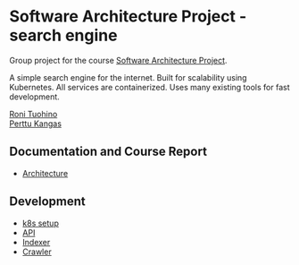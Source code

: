 # Software Architecture Project - search engine

Group project for the course [Software Architecture Project](https://studies.helsinki.fi/courses/course-implementation/hy-opt-cur-2425-f0bc7662-8185-4d45-a0e1-60e250819047/CSM14103).

A simple search engine for the internet. Built for scalability using Kubernetes. All services are containerized. Uses many existing tools for fast development.

[Roni Tuohino](https://github.com/ronituohino)  
[Perttu Kangas](https://github.com/DeeCaaD)

## Documentation and Course Report

- [Architecture](./docs/architecture.md)

## Development

- [k8s setup](./k8s/README.md)
- [API](./api/README.md)
- [Indexer](./indexer/README.md)
- [Crawler](./webcrawler/README.md)
